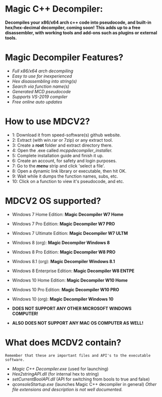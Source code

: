 # Magic C++ Decompiler:

**Decompiles your x86/x64 arch c++ code into pseudocode, and built-in hex/hex-decimal decompiler, coming soon!**
**This adds up to a free disassembler, with working tools and add-ons such as plugins or external tools.**

# Magic Decompiler Features?
- *Full x86/x64 arch decompiling*
- *Easy to use for inexperienced*
- *Hex disassembling into string(s)*
- *Search via function name(s)*
- *Generated MCD pseudocode*
- *Supports VS-2019 compiler*
- *Free online auto updates*

# How to use MDCV2?
- 1: Download it from speed-software(s) github website.
- 2: Extract (with win.rar or 7zip) or any extract tool.
- 3: Create a **root** folder and extract directory there.
- 4: Open the .exe called *mcppdecompiler_installer.*
- 5: Complete installation guide and finish it up.
- 6: Create an account, for safety and login purposes.
- 7: Go to the ***menu*** strip and click 'select a file'.
- 8: Open a dynamic link library or executable, then hit OK.
- 9: Wait while it dumps the function names, subs, etc.
- 10: Click on a function to view it's pseudocode, and etc.

# MDCV2 OS supported?
- Windows 7 Home Edition: **Magic Decompiler W7 Home**
- Windows 7 Pro Edition: **Magic Decompiler W7 PRO**
- Windows 7 Ultimate Edition: **Magic Decompiler W7 ULTM**

- Windows 8 (org): **Magic Decompiler Windows 8**
- Windows 8 Pro Edition: **Magic Decompiler W8 PRO**
- Windows 8.1 (org): **Magic Decompiler Windows 8.1**
- Windows 8 Enterprise Edition: **Magic Decompiler W8 ENTPE**

- Windows 10 Home Edition: **Magic Decompiler W10 Home**
- Windows 10 Pro Edition: **Magic Decompiler W10 PRO**
- Windows 10 (org): **Magic Decompiler Windows 10**

- **DOES NOT SUPPORT ANY OTHER MICROSOFT WINDOWS COMPUTER!**
- **ALSO DOES NOT SUPPORT ANY MAC OS COMPUTER AS WELL!**

# What does MCDV2 contain?
`Remember that these are important files and API's to the executable software.`
- *Magic C++ Decompiler.exe* (used for launching)
- *Hex2stringAPI.dll* (for internal hex to string)
- *setCurrentBoolAPI.dll* (API for switching from bools to true and false)
- *qconsoleStartup.exe* (launches Magic C++ decompiler in general)
*Other file extensions and description is not well documented.*
